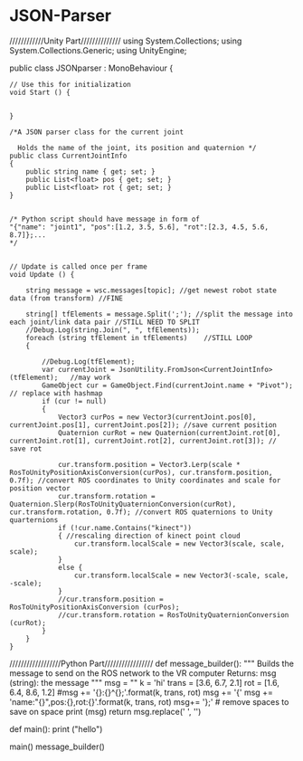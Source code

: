 # JSON-Parser

////////////Unity Part//////////////
using System.Collections;
using System.Collections.Generic;
using UnityEngine;


public class JSONparser : MonoBehaviour {

	// Use this for initialization
	void Start () {
	
        	
	}
	
    /*A JSON parser class for the current joint
      
      Holds the name of the joint, its position and quaternion */
    public class CurrentJointInfo
    {
        public string name { get; set; }
        public List<float> pos { get; set; }
        public List<float> rot { get; set; }
    }


    /* Python script should have message in form of 
    "{"name": "joint1", "pos":[1.2, 3.5, 5.6], "rot":[2.3, 4.5, 5.6, 8.7]};...
    */


    // Update is called once per frame
    void Update () {
        
        string message = wsc.messages[topic]; //get newest robot state data (from transform) //FINE

        string[] tfElements = message.Split(';'); //split the message into each joint/link data pair //STILL NEED TO SPLIT
        //Debug.Log(string.Join(", ", tfElements));
        foreach (string tfElement in tfElements)    //STILL LOOP
        {
            
            //Debug.Log(tfElement);
            var currentJoint = JsonUtility.FromJson<CurrentJointInfo>(tfElement);   //may work
            GameObject cur = GameObject.Find(currentJoint.name + "Pivot"); // replace with hashmap
            if (cur != null)
            {
                Vector3 curPos = new Vector3(currentJoint.pos[0], currentJoint.pos[1], currentJoint.pos[2]); //save current position
                Quaternion curRot = new Quaternion(currentJoint.rot[0], currentJoint.rot[1], currentJoint.rot[2], currentJoint.rot[3]); // save rot

                cur.transform.position = Vector3.Lerp(scale * RosToUnityPositionAxisConversion(curPos), cur.transform.position, 0.7f); //convert ROS coordinates to Unity coordinates and scale for position vector
                cur.transform.rotation = Quaternion.Slerp(RosToUnityQuaternionConversion(curRot), cur.transform.rotation, 0.7f); //convert ROS quaternions to Unity quarternions
                if (!cur.name.Contains("kinect"))
                { //rescaling direction of kinect point cloud
                    cur.transform.localScale = new Vector3(scale, scale, scale);
                }
                else {
                    cur.transform.localScale = new Vector3(-scale, scale, -scale);
                }
                //cur.transform.position = RosToUnityPositionAxisConversion (curPos);
                //cur.transform.rotation = RosToUnityQuaternionConversion (curRot);
            }
        }
    }

//////////////////Python Part/////////////////
def message_builder():
    """
    Builds the message to send on the ROS network to the VR computer
    Returns:
        msg (string): the message
    """
    msg = ""
    k = 'hi'
    trans = [3.6, 6.7, 2.1]
    rot = [1.6, 6.4, 8.6, 1.2]
        #msg += '{}:{}^{};'.format(k, trans, rot)
    msg += '{'
    msg += 'name:\"{}\",pos:{},rot:{}'.format(k, trans, rot)
    msg+= '};'
    # remove spaces to save on space
    print (msg)
    return msg.replace(' ', '')


def main():
    print ("hello")

main()
message_builder()

















